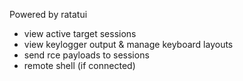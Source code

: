 Powered by ratatui

- view active target sessions
- view keylogger output & manage keyboard layouts
- send rce payloads to sessions
- remote shell (if connected)